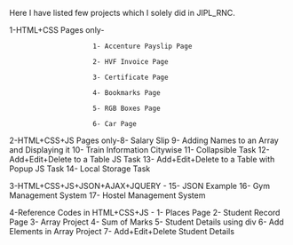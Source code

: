 Here I have listed few projects which I solely did in JIPL_RNC. 

1-HTML+CSS Pages only-   
                         
                         1- Accenture Payslip Page

                         2- HVF Invoice Page

                         3- Certificate Page

                         4- Bookmarks Page

                         5- RGB Boxes Page

                         6- Car Page

2-HTML+CSS+JS Pages only-8- Salary Slip
                         9- Adding Names to an Array and Displaying it 
                         10- Train Information Citywise
                         11- Collapsible Task
                         12- Add+Edit+Delete to a Table JS Task
                         13- Add+Edit+Delete to a Table with Popup JS Task
                         14- Local Storage Task

3-HTML+CSS+JS+JSON+AJAX+JQUERY - 15- JSON Example
                                 16- Gym Management System
                                 17- Hostel Management System

4-Reference Codes in HTML+CSS+JS - 1- Places Page
                                   2- Student Record Page
                                   3- Array Project 
                                   4- Sum of Marks
                                   5- Student Details using div
                                   6- Add Elements in Array Project
                                   7- Add+Edit+Delete Student Details
                                  
